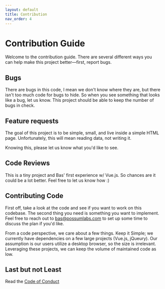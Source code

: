 ```yaml
---
layout: default
title: Contribution
nav_order: 4
---
```

# Contribution Guide

Welcome to the contribution guide. There are several different ways you can help make this project better—first, report bugs. 

## Bugs
There are bugs in this code, I mean we don't know where they are, but there isn't too much code for bugs to hide. So when you see something that looks like a bug, let us know.  This project should be able to keep the number of bugs in check.

## Feature requests
The goal of this project is to be simple, small, and live inside a simple HTML page. Unfortunately, this will mean reading data, not writing it. 

Knowing this, please let us know what you'd like to see. 

## Code Reviews
This is a tiny project and Bas' first experience w/ Vue.js. So chances are it could be a lot better. Feel free to let us know how :)

## Contributing Code
First off, take a look at the code and see if you want to work on this codebase. The second thing you need is something you want to implement. Feel free to reach out to bas@possumlabs.com to set up some time to discuss the plan if you'd like. 

From a code perspective, we care about a few things. Keep it Simple; we currently have dependencies on a few large projects (Vue.js, jQueury). Our assumption is our users utilize a desktop browser, so the size is irrelevant. Leveraging these projects, we can keep the volume of maintained code as low.  

## Last but not Least
Read the [Code of Conduct](https://feedback-on-github.possumlabs.com/code-of-conduct.html)